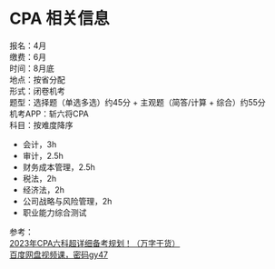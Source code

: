 # CPA 相关信息 #
报名：4月  
缴费：6月  
时间：8月底     
地点：按省分配  
形式：闭卷机考  
题型：选择题（单选多选）约45分 + 主观题（简答/计算 + 综合）约55分  
机考APP：斩六将CPA  
科目：按难度降序
 - 会计，3h
 - 审计，2.5h
 - 财务成本管理，2.5h
 - 税法，2h
 - 经济法，2h
 - 公司战略与风险管理，2h
 - 职业能力综合测试

参考：  
[2023年CPA六科超详细备考规划！（万字干货）](https://zhuanlan.zhihu.com/p/446020677)  
[百度网盘视频课，密码gy47](https://pan.baidu.com/s/1TwkTkUYwd_XdzZ5x17Alxg?_at_=1672732984875#list/path=%2F2022%E8%B4%A2%E7%BB%8F%E7%B1%BB%E8%AF%BE%E7%A8%8B%2F%E3%80%9003%E3%80%91%E6%B3%A8%E5%86%8C%E4%BC%9A%E8%AE%A1%E5%B8%88%EF%BC%882022%EF%BC%89%2F%E3%80%9001%E3%80%91%E7%BD%91%E8%AF%BE%E7%8F%AD&parentPath=%2F)
